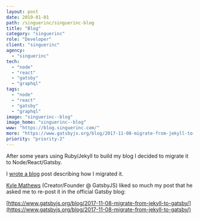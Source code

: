 ```yaml
---
layout: post
date: 2019-01-01
path: /singuerinc/singuerinc-blog
title: "Blog"
category: "singuerinc"
role: "Developer"
client: "singuerinc"
agency:
  - "singuerinc"
tech:
  - "node"
  - "react"
  - "gatsby"
  - "graphql"
tags:
  - "node"
  - "react"
  - "gatsby"
  - "graphql"
image: "singuerinc--blog"
image_home: "singuerinc--blog"
www: "https://blog.singuerinc.com/"
more: "https://www.gatsbyjs.org/blog/2017-11-08-migrate-from-jekyll-to-gatsby/"
priority: "priority-2"
---
```


After some years using Ruby/Jekyll to build my blog I decided to migrate it to Node/React/Gatsby.

I [wrote a blog](https://blog.singuerinc.com/jekyll/gatsby/graphql/2017/11/01/migrate-from-jekyll-to-gatsby/) post describing how I migrated it.

[Kyle Mathews](https://github.com/KyleAMathews) (Creator/Founder @ GatsbyJS) liked so much my post that he asked me to re-post it in the official Gatsby blog:

[https://www.gatsbyjs.org/blog/2017-11-08-migrate-from-jekyll-to-gatsby/](https://www.gatsbyjs.org/blog/2017-11-08-migrate-from-jekyll-to-gatsby/)
